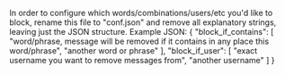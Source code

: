 In order to configure which words/combinations/users/etc you'd like to block, rename this file to "conf.json" and remove all explanatory strings, leaving just the JSON structure.
Example JSON:
{
    "block_if_contains": [
        "word/phrase, message will be removed if it contains in any place this word/phrase",
        "another word or phrase"
    ],
    "block_if_user": [
        "exact username you want to remove messages from",
        "another username"
    ]
}